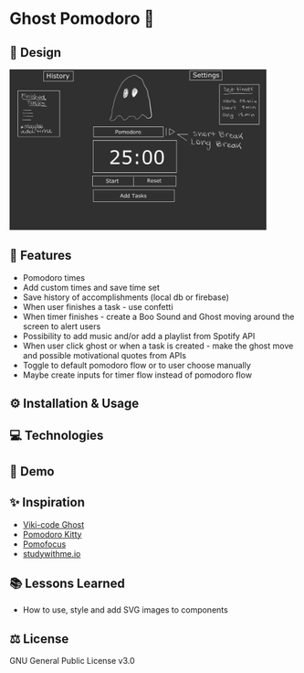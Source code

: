 # Ghost Pomodoro 👻

## 🎨 Design

<img src="./public/design.jpg" alt="sketch of the app" width="450px">

## 🎯 Features

- Pomodoro times
- Add custom times and save time set
- Save history of accomplishments (local db or firebase)
- When user finishes a task - use confetti
- When timer finishes - create a Boo Sound and Ghost moving around the screen to alert users
- Possibility to add music and/or add a playlist from Spotify API
- When user click ghost or when a task is created - make the ghost move and possible motivational quotes from APIs
- Toggle to default pomodoro flow or to user choose manually
- Maybe create inputs for timer flow instead of pomodoro flow

## ⚙️ Installation & Usage

## 💻 Technologies

## 👀 Demo

## ✨ Inspiration

- [Viki-code Ghost](https://codepen.io/viki-code/pen/gOqbjLN)
- [Pomodoro Kitty](https://pomodorokitty.com/)
- [Pomofocus](https://pomofocus.io/)
- [studywithme.io](https://studywithme.io/aesthetic-pomodoro-timer/)

## 📚 Lessons Learned

- How to use, style and add SVG images to components

## ⚖️ License

GNU General Public License v3.0
